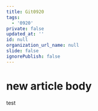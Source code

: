 ```yaml
---
title: Git0920
tags:
  - '0920'
private: false
updated_at: ''
id: null
organization_url_name: null
slide: false
ignorePublish: false
---
```

# new article body
test